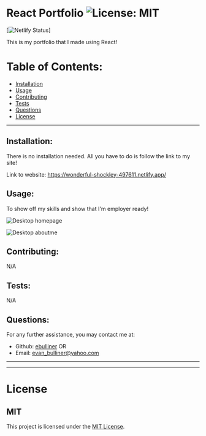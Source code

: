 # React Portfolio ![License: MIT](<https://img.shields.io/badge/License-MIT-yellow.svg>)
[![Netlify Status](https://api.netlify.com/api/v1/badges/ceaa65ef-ff1e-4e3f-b320-cc1586c049ad/deploy-status)]

  This is my portfolio that I made using React!

  # Table of Contents:
  * [Installation](#installation)
  * [Usage](#usage)
  * [Contributing](#contributing)
  * [Tests](#tests)
  * [Questions](#questions)
  * [License](#license)
---
  ## Installation:
  There is no installation needed. All you have to do is follow the link to my site!

  Link to website: https://wonderful-shockley-497611.netlify.app/

  ## Usage:
  To show off my skills and show that I'm employer ready!

![Desktop homepage](/Users/evanbulliner/bootcamp/homework/react-portfolio/src/components/assets/homepage.png)

![Desktop aboutme](/Users/evanbulliner/bootcamp/homework/react-portfolio/src/components/assets/about-me.png)
  ## Contributing:
  N/A
  ## Tests:
  N/A
  ## Questions:
  For any further assistance, you may contact me at:
  * Github: [ebulliner](<https://github.com/ebulliner>)
  OR
  * Email: evan_bulliner@yahoo.com
  ---
  ___
# License
  ## MIT
  This project is licensed under the [MIT License](https://opensource.org/licenses/MIT).